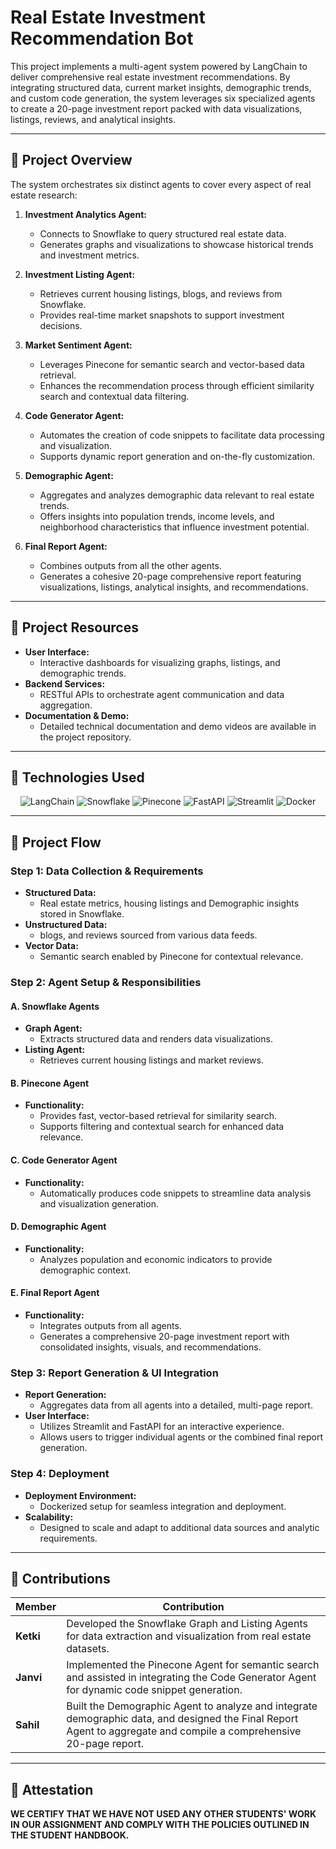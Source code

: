 # Real Estate Investment Recommendation Bot

This project implements a multi-agent system powered by LangChain to deliver comprehensive real estate investment recommendations. By integrating structured data, current market insights, demographic trends, and custom code generation, the system leverages six specialized agents to create a 20-page investment report packed with data visualizations, listings, reviews, and analytical insights.

---

## **📌 Project Overview**

The system orchestrates six distinct agents to cover every aspect of real estate research:

1. **Investment Analytics Agent:**  
   - Connects to Snowflake to query structured real estate data.
   - Generates graphs and visualizations to showcase historical trends and investment metrics.

2. **Investment Listing Agent:**  
   - Retrieves current housing listings, blogs, and reviews from Snowflake.
   - Provides real-time market snapshots to support investment decisions.

3. **Market Sentiment Agent:**  
   - Leverages Pinecone for semantic search and vector-based data retrieval.
   - Enhances the recommendation process through efficient similarity search and contextual data filtering.

4. **Code Generator Agent:**  
   - Automates the creation of code snippets to facilitate data processing and visualization.
   - Supports dynamic report generation and on-the-fly customization.

5. **Demographic Agent:**  
   - Aggregates and analyzes demographic data relevant to real estate trends.
   - Offers insights into population trends, income levels, and neighborhood characteristics that influence investment potential.

6. **Final Report Agent:**  
   - Combines outputs from all the other agents.
   - Generates a cohesive 20-page comprehensive report featuring visualizations, listings, analytical insights, and recommendations.

---

## **📌 Project Resources**
- **User Interface:**  
  - Interactive dashboards for visualizing graphs, listings, and demographic trends.
- **Backend Services:**  
  - RESTful APIs to orchestrate agent communication and data aggregation.
- **Documentation & Demo:**  
  - Detailed technical documentation and demo videos are available in the project repository.

---

## **📌 Technologies Used**

<p align="center">
  <img src="https://img.shields.io/badge/-LangChain-000000?style=for-the-badge" alt="LangChain">
  <img src="https://img.shields.io/badge/-Snowflake-007FFF?style=for-the-badge" alt="Snowflake">
  <img src="https://img.shields.io/badge/-Pinecone-734BD4?style=for-the-badge" alt="Pinecone">
  <img src="https://img.shields.io/badge/-FastAPI-009688?style=for-the-badge&logo=fastapi&logoColor=white" alt="FastAPI">
  <img src="https://img.shields.io/badge/-Streamlit-FF4B4B?style=for-the-badge&logo=streamlit&logoColor=white" alt="Streamlit">
  <img src="https://img.shields.io/badge/-Docker-2496ED?style=for-the-badge&logo=docker&logoColor=white" alt="Docker">
</p>

---


## **📌 Project Flow**

### **Step 1: Data Collection & Requirements**
- **Structured Data:**  
  - Real estate metrics, housing listings and Demographic insights stored in Snowflake.
- **Unstructured Data:**  
  - blogs, and reviews sourced from various data feeds.
- **Vector Data:**  
  - Semantic search enabled by Pinecone for contextual relevance.

### **Step 2: Agent Setup & Responsibilities**

#### **A. Snowflake Agents**
- **Graph Agent:**  
  - Extracts structured data and renders data visualizations.
- **Listing Agent:**  
  - Retrieves current housing listings and market reviews.

#### **B. Pinecone Agent**
- **Functionality:**  
  - Provides fast, vector-based retrieval for similarity search.
  - Supports filtering and contextual search for enhanced data relevance.

#### **C. Code Generator Agent**
- **Functionality:**  
  - Automatically produces code snippets to streamline data analysis and visualization generation.
  
#### **D. Demographic Agent**
- **Functionality:**  
  - Analyzes population and economic indicators to provide demographic context.
  
#### **E. Final Report Agent**
- **Functionality:**  
  - Integrates outputs from all agents.
  - Generates a comprehensive 20-page investment report with consolidated insights, visuals, and recommendations.

### **Step 3: Report Generation & UI Integration**
- **Report Generation:**  
  - Aggregates data from all agents into a detailed, multi-page report.
- **User Interface:**  
  - Utilizes Streamlit and FastAPI for an interactive experience.
  - Allows users to trigger individual agents or the combined final report generation.

### **Step 4: Deployment**
- **Deployment Environment:**  
  - Dockerized setup for seamless integration and deployment.
- **Scalability:**  
  - Designed to scale and adapt to additional data sources and analytic requirements.

---

## **📌 Contributions**

| **Member**    | **Contribution**                                                                                                                                                         |
|---------------|--------------------------------------------------------------------------------------------------------------------------------------------------------------------------|
| **Ketki**  | Developed the Snowflake Graph and Listing Agents for data extraction and visualization from real estate datasets.                                                        |
| **Janvi**  | Implemented the Pinecone Agent for semantic search and assisted in integrating the Code Generator Agent for dynamic code snippet generation.                           |
| **Sahil**  | Built the Demographic Agent to analyze and integrate demographic data, and designed the Final Report Agent to aggregate and compile a comprehensive 20-page report.    |

---

## **📌 Attestation**

**WE CERTIFY THAT WE HAVE NOT USED ANY OTHER STUDENTS' WORK IN OUR ASSIGNMENT AND COMPLY WITH THE POLICIES OUTLINED IN THE STUDENT HANDBOOK.**
